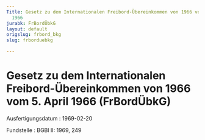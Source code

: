 ```yaml
---
Title: Gesetz zu dem Internationalen Freibord-Übereinkommen von 1966 vom 5. April
  1966
jurabk: FrBordÜbkG
layout: default
origslug: frbord_bkg
slug: frborduebkg

---
```


# Gesetz zu dem Internationalen Freibord-Übereinkommen von 1966 vom 5. April 1966 (FrBordÜbkG)

Ausfertigungsdatum
:   1969-02-20

Fundstelle
:   BGBl II: 1969, 249

